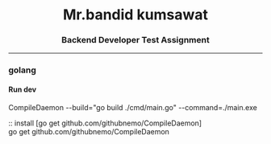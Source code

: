 <h1 align="center">Mr.bandid kumsawat</h1>
<h3 align="center">Backend Developer Test Assignment</h3>

<hr />

<h3>golang</h3>

<h4>Run dev</h4>
CompileDaemon --build="go build ./cmd/main.go" --command=./main.exe

<p>
:: install [go get github.com/githubnemo/CompileDaemon]<br/>
go get github.com/githubnemo/CompileDaemon
 <br/>
</p>